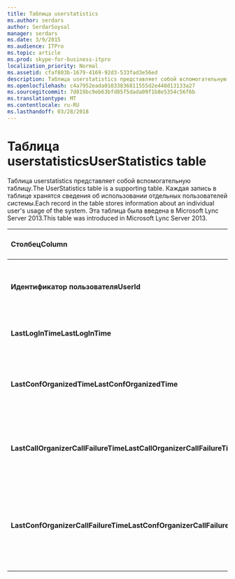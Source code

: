 ```yaml
---
title: Таблица userstatistics
ms.author: serdars
author: SerdarSoysal
manager: serdars
ms.date: 3/9/2015
ms.audience: ITPro
ms.topic: article
ms.prod: skype-for-business-itpro
localization_priority: Normal
ms.assetid: cfaf803b-1679-4169-92d3-533fad3e56ed
description: Таблица userstatistics представляет собой вспомогательную таблицу. Каждая запись в таблице хранятся сведения об использовании отдельных пользователей системы. Эта таблица была введена в Microsoft Lync Server 2013.
ms.openlocfilehash: c4a7952eada01033836811555d2e448d13133a27
ms.sourcegitcommit: 7d819bc9eb63bfd85f5dada09f1b8e5354c56f6b
ms.translationtype: MT
ms.contentlocale: ru-RU
ms.lasthandoff: 03/28/2018
---
```

# <a name="userstatistics-table"></a><span data-ttu-id="37111-105">Таблица userstatistics</span><span class="sxs-lookup"><span data-stu-id="37111-105">UserStatistics table</span></span>
 
<span data-ttu-id="37111-106">Таблица userstatistics представляет собой вспомогательную таблицу.</span><span class="sxs-lookup"><span data-stu-id="37111-106">The UserStatistics table is a supporting table.</span></span> <span data-ttu-id="37111-107">Каждая запись в таблице хранятся сведения об использовании отдельных пользователей системы.</span><span class="sxs-lookup"><span data-stu-id="37111-107">Each record in the table stores information about an individual user's usage of the system.</span></span> <span data-ttu-id="37111-108">Эта таблица была введена в Microsoft Lync Server 2013.</span><span class="sxs-lookup"><span data-stu-id="37111-108">This table was introduced in Microsoft Lync Server 2013.</span></span>
  
|<span data-ttu-id="37111-109">**Столбец**</span><span class="sxs-lookup"><span data-stu-id="37111-109">**Column**</span></span>|<span data-ttu-id="37111-110">**Тип данных**</span><span class="sxs-lookup"><span data-stu-id="37111-110">**Data Type**</span></span>|<span data-ttu-id="37111-111">**Ключ или индекс**</span><span class="sxs-lookup"><span data-stu-id="37111-111">**Key/Index**</span></span>|<span data-ttu-id="37111-112">**Сведения**</span><span class="sxs-lookup"><span data-stu-id="37111-112">**Details**</span></span>|
|:-----|:-----|:-----|:-----|
|<span data-ttu-id="37111-113">**Идентификатор пользователя**</span><span class="sxs-lookup"><span data-stu-id="37111-113">**UserId**</span></span> <br/> |<span data-ttu-id="37111-114">целое</span><span class="sxs-lookup"><span data-stu-id="37111-114">int</span></span>  <br/> |<span data-ttu-id="37111-115">Primary</span><span class="sxs-lookup"><span data-stu-id="37111-115">Primary</span></span>  <br/> |<span data-ttu-id="37111-116">Уникальный номер, идентифицирующий этого пользователя.</span><span class="sxs-lookup"><span data-stu-id="37111-116">Unique number identifying this user.</span></span>  <br/> |
|<span data-ttu-id="37111-117">**LastLogInTime**</span><span class="sxs-lookup"><span data-stu-id="37111-117">**LastLogInTime**</span></span> <br/> |<span data-ttu-id="37111-118">datetime</span><span class="sxs-lookup"><span data-stu-id="37111-118">datetime</span></span>  <br/> ||<span data-ttu-id="37111-119">Время последнего пользователя войти в систему.</span><span class="sxs-lookup"><span data-stu-id="37111-119">Last time the user logged in.</span></span>  <br/> |
|<span data-ttu-id="37111-120">**LastConfOrganizedTime**</span><span class="sxs-lookup"><span data-stu-id="37111-120">**LastConfOrganizedTime**</span></span> <br/> |<span data-ttu-id="37111-121">datetime</span><span class="sxs-lookup"><span data-stu-id="37111-121">datetime</span></span>  <br/> ||<span data-ttu-id="37111-122">Время последней конференции, организованной пользователем.</span><span class="sxs-lookup"><span data-stu-id="37111-122">Last time the user organized a conference.</span></span>  <br/> |
|<span data-ttu-id="37111-123">**LastCallOrganizerCallFailureTime**</span><span class="sxs-lookup"><span data-stu-id="37111-123">**LastCallOrganizerCallFailureTime**</span></span> <br/> |<span data-ttu-id="37111-124">datetime</span><span class="sxs-lookup"><span data-stu-id="37111-124">datetime</span></span>  <br/> ||<span data-ttu-id="37111-125">Время последнего сбоя вызова был данный пользователь.</span><span class="sxs-lookup"><span data-stu-id="37111-125">Last time the user experienced a call failure.</span></span>  <br/> |
|<span data-ttu-id="37111-126">**LastConfOrganizerCallFailureTime**</span><span class="sxs-lookup"><span data-stu-id="37111-126">**LastConfOrganizerCallFailureTime**</span></span> <br/> |<span data-ttu-id="37111-127">datetime</span><span class="sxs-lookup"><span data-stu-id="37111-127">datetime</span></span>  <br/> ||<span data-ttu-id="37111-128">Время последнего пользователя сбоя вызова когда организатором конференции.</span><span class="sxs-lookup"><span data-stu-id="37111-128">Last time the user experienced a call failure as a conference organizer.</span></span>  <br/> |
   

